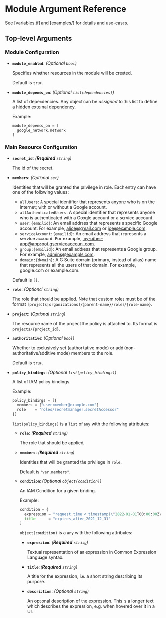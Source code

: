 # Module Argument Reference

See [variables.tf] and [examples/] for details and use-cases.

## Top-level Arguments

### Module Configuration

- **`module_enabled`**: *(Optional `bool`)*

  Specifies whether resources in the module will be created.

  Default is `true`.

- **`module_depends_on`**: *(Optional `list(dependencies)`)*

  A list of dependencies. Any object can be _assigned_ to this list to define a hidden external dependency.

  Example:

  ```terraform
  module_depends_on = [
    google_network.network
  ]
  ```

### Main Resource Configuration

- **`secret_id`**: *(**Required** `string`)*

  The id of the secret.

- **`members`**: *(Optional `set`)*

  Identities that will be granted the privilege in role. Each entry can have one of the following values:
  - `allUsers`: A special identifier that represents anyone who is on the internet; with or without a Google account.
  - `allAuthenticatedUsers`: A special identifier that represents anyone who is authenticated with a Google account or a service account.
  - `user:{emailid}`: An email address that represents a specific Google account. For example, alice@gmail.com or joe@example.com.
  - `serviceAccount:{emailid}`: An email address that represents a service account. For example, my-other-app@appspot.gserviceaccount.com.
  - `group:{emailid}`: An email address that represents a Google group. For example, admins@example.com.
  - `domain:{domain}`: A G Suite domain (primary, instead of alias) name that represents all the users of that domain. For example, google.com or example.com.


  Default is `[]`.

- **`role`**: *(Optional `string`)*

  The role that should be applied. Note that custom roles must be of the format `[projects|organizations]/{parent-name}/roles/{role-name}`.

- **`project`**: *(Optional `string`)*

  The resource name of the project the policy is attached to. Its format is `projects/{project_id}`.

- **`authoritative`**: *(Optional `bool`)*

  Whether to exclusively set (authoritative mode) or add (non-authoritative/additive mode) members to the role.

  Default is `true`.

- **`policy_bindings`**: *(Optional `list(policy_bindings)`)*

  A list of IAM policy bindings.

  Example:

  ```terraform
  policy_bindings = [{
    members = ["user:member@example.com"]
    role    = "roles/secretmanager.secretAccessor"
  }]
  ```

  `list(policy_bindings)` is a `list` of `any` with the following attributes:

  - **`role`**: *(**Required** `string`)*

    The role that should be applied.

  - **`members`**: *(**Required** `string`)*

    Identities that will be granted the privilege in `role`.

    Default is `"var.members"`.

  - **`condition`**: *(Optional `object(condition)`)*

    An IAM Condition for a given binding.

    Example:

    ```terraform
    condition = {
      expression = "request.time < timestamp(\"2022-01-01T00:00:00Z\")"
      title      = "expires_after_2021_12_31"
    }
    ```

    `object(condition)` is a `any` with the following attributes:

    - **`expression`**: *(**Required** `string`)*

      Textual representation of an expression in Common Expression Language syntax.

    - **`title`**: *(**Required** `string`)*

      A title for the expression, i.e. a short string describing its purpose.

    - **`description`**: *(Optional `string`)*

      An optional description of the expression. This is a longer text which describes the expression, e.g. when hovered over it in a UI.
